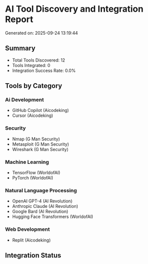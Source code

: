 # AI Tool Discovery and Integration Report
Generated on: 2025-09-24 13:19:44

## Summary
- Total Tools Discovered: 12
- Tools Integrated: 0
- Integration Success Rate: 0.0%

## Tools by Category

### Ai Development
- GitHub Copilot (Aicodeking)
- Cursor (Aicodeking)

### Security
- Nmap (G Man Security)
- Metasploit (G Man Security)
- Wireshark (G Man Security)

### Machine Learning
- TensorFlow (WorldofAI)
- PyTorch (WorldofAI)

### Natural Language Processing
- OpenAI GPT-4 (AI Revolution)
- Anthropic Claude (AI Revolution)
- Google Bard (AI Revolution)
- Hugging Face Transformers (WorldofAI)

### Web Development
- Replit (Aicodeking)

## Integration Status
